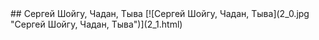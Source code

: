 <meta charset="utf-8">
<link rel='stylesheet' href='markdown.css'/>
## Сергей Шойгу, Чадан, Тыва
[![Сергей Шойгу, Чадан, Тыва](2_0.jpg "Сергей Шойгу, Чадан, Тыва")](2_1.html)
